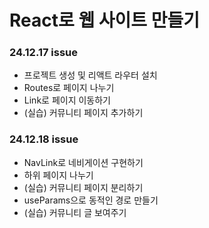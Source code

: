 # React로 웹 사이트 만들기

### 24.12.17 issue

- 프로젝트 생성 및 리액트 라우터 설치
- Routes로 페이지 나누기
- Link로 페이지 이동하기
- (실습) 커뮤니티 페이지 추가하기

### 24.12.18 issue

- NavLink로 네비게이션 구현하기
- 하위 페이지 나누기
- (실습) 커뮤니티 페이지 분리하기
- useParams으로 동적인 경로 만들기
- (실습) 커뮤니티 글 보여주기
